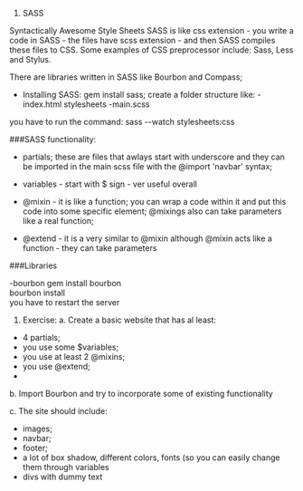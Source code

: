 1. SASS

Syntactically Awesome Style Sheets
SASS is like css extension - you write a code in SASS - the files have scss extension - and then SASS compiles these files to CSS.
Some examples of CSS preprocessor include: Sass, Less and Stylus.

There are libraries written in SASS like Bourbon and Compass;

- Installing SASS:
gem install sass; create a folder structure like:
-index.html
stylesheets
	-main.scss
	
you have to run the command:
sass --watch stylesheets:css

###SASS functionality:
- partials; these are files that awlays start with underscore and they can be imported in the main scss file with the @import 'navbar' syntax;

- variables - start with $ sign  - ver useful overall

- @mixin - it is like a function; you can wrap a code within it and put this code into some specific element; @mixings also can take parameters like a real function;

- @extend - it is a very similar to @mixin although @mixin acts like a function - they can take parameters

###Libraries

-bourbon
gem install bourbon    
bourbon install  
you have to restart the server  

1. Exercise:
a. Create a basic website that has al least:
- 4 partials;  
- you use some $variables;  
- you use at least 2 @mixins;  
- you use @extend;
- 
b. Import Bourbon and try to incorporate some of existing functionality 
  
c. The site should include:
- images;
- navbar;
- footer;
- a lot of box shadow, different colors, fonts (so you can easily change them through variables
- divs with dummy text



